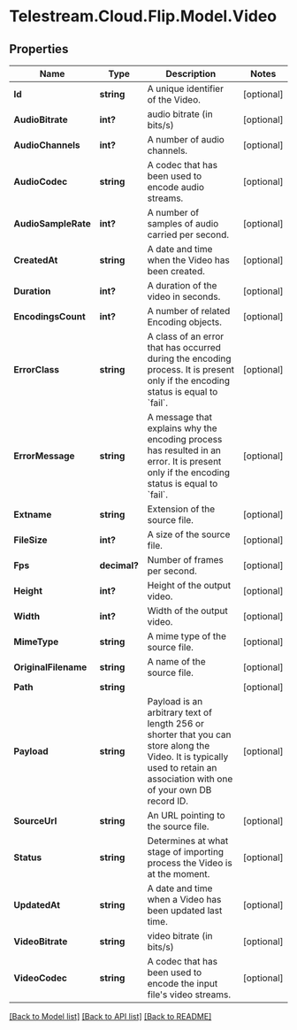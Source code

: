 # Telestream.Cloud.Flip.Model.Video
## Properties

Name | Type | Description | Notes
------------ | ------------- | ------------- | -------------
**Id** | **string** | A unique identifier of the Video. | [optional] 
**AudioBitrate** | **int?** | audio bitrate (in bits/s) | [optional] 
**AudioChannels** | **int?** | A number of audio channels. | [optional] 
**AudioCodec** | **string** | A codec that has been used to encode audio streams. | [optional] 
**AudioSampleRate** | **int?** | A number of samples of audio carried per second. | [optional] 
**CreatedAt** | **string** | A date and time when the Video has been created. | [optional] 
**Duration** | **int?** | A duration of the video in seconds. | [optional] 
**EncodingsCount** | **int?** | A number of related Encoding objects. | [optional] 
**ErrorClass** | **string** | A class of an error that has occurred during the encoding process. It is present only if the encoding status is equal to &#x60;fail&#x60;. | [optional] 
**ErrorMessage** | **string** | A message that explains why the encoding process has resulted in an error. It is present only if the encoding status is equal to &#x60;fail&#x60;. | [optional] 
**Extname** | **string** | Extension of the source file. | [optional] 
**FileSize** | **int?** | A size of the source file. | [optional] 
**Fps** | **decimal?** | Number of frames per second. | [optional] 
**Height** | **int?** | Height of the output video. | [optional] 
**Width** | **int?** | Width of the output video. | [optional] 
**MimeType** | **string** | A mime type of the source file. | [optional] 
**OriginalFilename** | **string** | A name of the source file. | [optional] 
**Path** | **string** |  | [optional] 
**Payload** | **string** | Payload is an arbitrary text of length 256 or shorter that you can store along the Video. It is typically used to retain an association with one of your own DB record ID. | [optional] 
**SourceUrl** | **string** | An URL pointing to the source file. | [optional] 
**Status** | **string** | Determines at what stage of importing process the Video is at the moment. | [optional] 
**UpdatedAt** | **string** | A date and time when a Video has been updated last time. | [optional] 
**VideoBitrate** | **string** | video bitrate (in bits/s) | [optional] 
**VideoCodec** | **string** | A codec that has been used to encode the input file&#39;s video streams. | [optional] 

[[Back to Model list]](../README.md#documentation-for-models) [[Back to API list]](../README.md#documentation-for-api-endpoints) [[Back to README]](../README.md)

